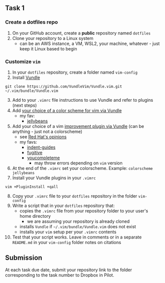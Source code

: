 ## Task 1

### Create a dotfiles repo

1. On your GitHub account, create a **public** repository named `dotfiles`
2. Clone your repository to a Linux system
     - can be an AWS instance, a VM, WSL2, your machine, whatever - just keep it Linux based to begin

### Customize `vim`

1. In your `dotfiles` repository, create a folder named `vim-config`
2. Install [Vundle](https://github.com/VundleVim/Vundle.vim)
```
git clone https://github.com/VundleVim/Vundle.vim.git ~/.vim/bundle/Vundle.vim
```
3. Add to your `.vimrc` file instructions to use Vundle and refer to plugins (next steps)
4. Add  [your choice of a color scheme for vim via Vundle](https://vimawesome.com/?q=colorscheme)
    - my fav:
         - [jellybeans](https://vimawesome.com/plugin/jellybeans-vim)    
5. Add your choice of a vim [improvement plugin via Vundle](https://vimawesome.com/) (can be anything - just not a colorscheme)
     - see [Red Hat's opinions](https://www.redhat.com/sysadmin/five-vim-plugins)
     - my favs:
          - [indent-guides](https://vimawesome.com/plugin/indent-guides)
          - [fugitive](https://vimawesome.com/plugin/fugitive-vim)
          - [youcompleteme](https://vimawesome.com/plugin/youcompleteme)
               - may throw errors depending on `vim` version
6. At the end of the `.vimrc` set your colorscheme.  Example: `colorscheme jellybeans`
7. Install your Vundle plugins in your `.vimrc`
```
vim +PluginInstall +qall
```
8. Copy your `.vimrc` file to your `dotfiles` repository in the folder `vim-config`
9. Write a script that in your `dotfiles` repository that:
    - copies the `.vimrc` file from your repository folder to your user's home directory
        - we are assuming your repository is already cloned
    - installs `Vundle` if `~/.vim/bundle/Vundle.vim` does not exist
    - installs your `vim` setup per your `.vimrc` contents
10. Test that your script works.  Leave in comments or in a separate `README.md` in your `vim-config` folder notes on citations

## Submission

At each task due date, submit your repository link to the folder corresponding to the task number to Dropbox in Pilot.
